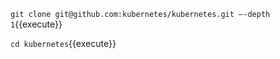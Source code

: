 `git clone git@github.com:kubernetes/kubernetes.git –-depth 1`{{execute}}

`cd kubernetes`{{execute}}